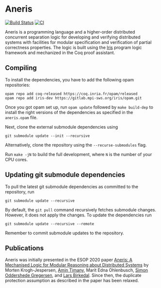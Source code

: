 # Aneris
[![Build Status](https://travis-ci.com/logsem/aneris.svg?token=rjT7z1yqWrMesq694bBy&branch=master)](https://travis-ci.com/logsem/aneris)
[![CI](https://github.com/logsem/aneris/workflows/CI/badge.svg?branch=master)](https://github.com/logsem/aneris/actions?query=workflow%3ACI)

Aneris is a programming language and a higher-order distributed concurrent
separation logic for developing and verifying distributed systems with
facilities for modular specification and verification of partial correctness
properties. The logic is built using the [Iris](https://iris-project.org)
program logic framework and mechanized in the Coq proof assistant.

## Compiling

To install the dependencies, you have to add the following opam repositories:

    opam repo add coq-released https://coq.inria.fr/opam/released
    opam repo add iris-dev https://gitlab.mpi-sws.org/iris/opam.git

Once you got opam set up, run `opam update` followed by `make build-dep` to
install the right versions of the dependencies as specified in the `aneris.opam`
file.

Next, clone the external submodule dependencies using

    git submodule update --init --recursive

Alternatively, clone the repository using the `--recurse-submodules` flag.

Run `make -jN` to build the full development, where `N` is the number of your
CPU cores.

## Updating git submodule dependencies

To pull the latest git submodule dependencies as committed to the repository, run

    git submodule update --recursive

By default, the `git pull` command recursively fetches submodule
changes. However, it does not apply the changes. To update the dependencies run

    git submodule update --recursive --remote

Remember to commit submodule updates to the repository.

## Publications

Aneris was initially presented in the ESOP 2020 paper [Aneris: A Mechanised
Logic for Modular Reasoning about Distributed
Systems](https://link.springer.com/chapter/10.1007/978-3-030-44914-8_13) by
Morten Krogh-Jespersen, [Amin Timany](https://tildeweb.au.dk/au571806/), Marit
Edna Ohlenbusch, [Simon Oddershede Gregersen](https://cs.au.dk/~gregersen/), and
[Lars Birkedal](https://cs.au.dk/~birke/). Since then, the duplicate protection
assumption as described in the paper has been relaxed.
